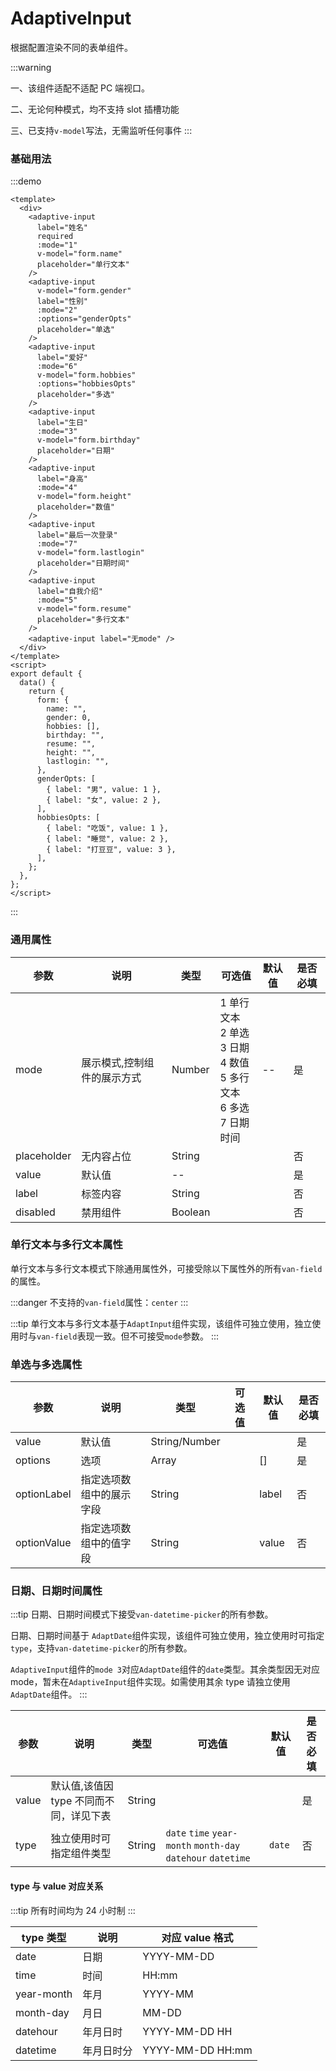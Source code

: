 # AdaptiveInput

根据配置渲染不同的表单组件。

:::warning

一、该组件适配不适配 PC 端视口。

二、无论何种模式，均不支持 slot 插槽功能

三、已支持`v-model`写法，无需监听任何事件
:::

### 基础用法

:::demo

```vue
<template>
  <div>
    <adaptive-input
      label="姓名"
      required
      :mode="1"
      v-model="form.name"
      placeholder="单行文本"
    />
    <adaptive-input
      v-model="form.gender"
      label="性别"
      :mode="2"
      :options="genderOpts"
      placeholder="单选"
    />
    <adaptive-input
      label="爱好"
      :mode="6"
      v-model="form.hobbies"
      :options="hobbiesOpts"
      placeholder="多选"
    />
    <adaptive-input
      label="生日"
      :mode="3"
      v-model="form.birthday"
      placeholder="日期"
    />
    <adaptive-input
      label="身高"
      :mode="4"
      v-model="form.height"
      placeholder="数值"
    />
    <adaptive-input
      label="最后一次登录"
      :mode="7"
      v-model="form.lastlogin"
      placeholder="日期时间"
    />
    <adaptive-input
      label="自我介绍"
      :mode="5"
      v-model="form.resume"
      placeholder="多行文本"
    />
    <adaptive-input label="无mode" />
  </div>
</template>
<script>
export default {
  data() {
    return {
      form: {
        name: "",
        gender: 0,
        hobbies: [],
        birthday: "",
        resume: "",
        height: "",
        lastlogin: "",
      },
      genderOpts: [
        { label: "男", value: 1 },
        { label: "女", value: 2 },
      ],
      hobbiesOpts: [
        { label: "吃饭", value: 1 },
        { label: "睡觉", value: 2 },
        { label: "打豆豆", value: 3 },
      ],
    };
  },
};
</script>
```

:::

### 通用属性

| 参数        | 说明                        | 类型    | 可选值                                                                               | 默认值 | 是否必填 |
| ----------- | --------------------------- | ------- | ------------------------------------------------------------------------------------ | ------ | -------- |
| mode        | 展示模式,控制组件的展示方式 | Number  | 1 单行文本<br/>2 单选<br/>3 日期<br/>4 数值<br/>5 多行文本<br/>6 多选<br/>7 日期时间 | --     | 是       |
| placeholder | 无内容占位                  | String  |                                                                                      |        | 否       |
| value       | 默认值                      | --      |                                                                                      |        | 是       |
| label       | 标签内容                    | String  |                                                                                      |        | 否       |
| disabled    | 禁用组件                    | Boolean |                                                                                      |        | 否       |

### 单行文本与多行文本属性

单行文本与多行文本模式下除通用属性外，可接受除以下属性外的所有`van-field`的属性。

:::danger
不支持的`van-field`属性：`center`
:::

:::tip
单行文本与多行文本基于`AdaptInput`组件实现，该组件可独立使用，独立使用时与`van-field`表现一致。但不可接受`mode`参数。
:::

### 单选与多选属性

| 参数        | 说明                     | 类型          | 可选值 | 默认值 | 是否必填 |
| ----------- | ------------------------ | ------------- | ------ | ------ | -------- |
| value       | 默认值                   | String/Number |        |        | 是       |
| options     | 选项                     | Array         |        | []     | 是       |
| optionLabel | 指定选项数组中的展示字段 | String        |        | label  | 否       |
| optionValue | 指定选项数组中的值字段   | String        |        | value  | 否       |

### 日期、日期时间属性

:::tip
日期、日期时间模式下接受`van-datetime-picker`的所有参数。

日期、日期时间基于 `AdaptDate`组件实现，该组件可独立使用，独立使用时可指定`type`，支持`van-datetime-picker`的所有参数。

`AdaptiveInput`组件的`mode 3`对应`AdaptDate`组件的`date`类型。其余类型因无对应 mode，暂未在`AdaptiveInput`组件实现。如需使用其余 type 请独立使用`AdaptDate`组件。
:::

| 参数  | 说明                                    | 类型   | 可选值                                                       | 默认值 | 是否必填 |
| ----- | --------------------------------------- | ------ | ------------------------------------------------------------ | ------ | -------- |
| value | 默认值,该值因 type 不同而不同，详见下表 | String |                                                              |        | 是       |
| type  | 独立使用时可指定组件类型                | String | `date` `time` `year-month` `month-day` `datehour` `datetime` | `date` | 否       |

#### type 与 value 对应关系

:::tip
所有时间均为 24 小时制
:::

| type 类型  | 说明       | 对应 value 格式  |
| ---------- | ---------- | ---------------- |
| date       | 日期       | YYYY-MM-DD       |
| time       | 时间       | HH:mm            |
| year-month | 年月       | YYYY-MM          |
| month-day  | 月日       | MM-DD            |
| datehour   | 年月日时   | YYYY-MM-DD HH    |
| datetime   | 年月日时分 | YYYY-MM-DD HH:mm |
